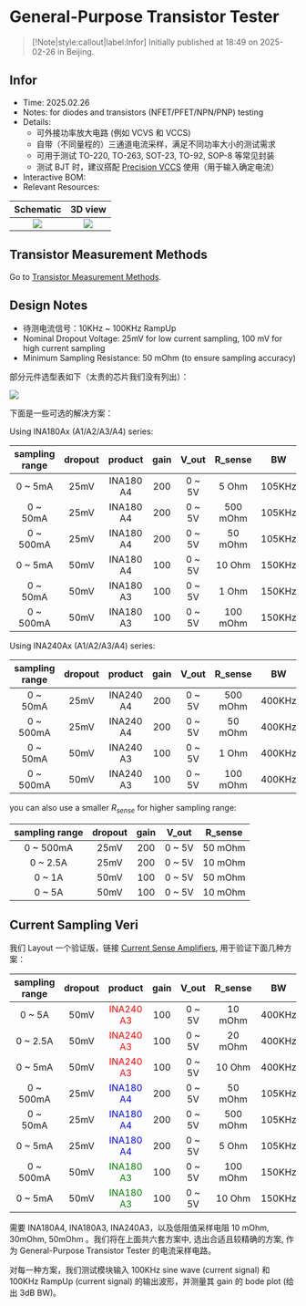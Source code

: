 # General-Purpose Transistor Tester

> [!Note|style:callout|label:Infor]
> Initially published at 18:49 on 2025-02-26 in Beijing.

## Infor

- Time: 2025.02.26
- Notes: for diodes and transistors (NFET/PFET/NPN/PNP) testing
- Details:
    - 可外接功率放大电路 (例如 VCVS 和 VCCS)
    - 自带（不同量程的）三通道电流采样，满足不同功率大小的测试需求
    - 可用于测试 TO-220, TO-263, SOT-23, TO-92, SOP-8 等常见封装
    - 测试 BJT 时，建议搭配 [Precision VCCS](<ElectronicDesigns/Precision Voltage-Controlled Current Source.md>) 使用（用于输入确定电流）
- Interactive BOM:
- Relevant Resources:


<div class='center'>

| Schematic | 3D view |
|:-:|:-:|
 |<div class="center"><img src="https://imagebank-0.oss-cn-beijing.aliyuncs.com/VS-PicGo/2025-03-10-17-47-43_General-Purpose Transistor Tester.png"/></div>| <div class="center"><img src="https://imagebank-0.oss-cn-beijing.aliyuncs.com/VS-PicGo/2025-03-10-17-48-34_General-Purpose Transistor Tester.png"/></div> |

</div>

<!--
<div class='center'>

| Top view | Bottom view |
|:-:|:-:|
 |  |  |
</div>

 -->

## Transistor Measurement Methods

Go to [Transistor Measurement Methods](<Electronics/Transistor Measurement Methods.md>).

## Design Notes


- 待测电流信号：10KHz ~ 100KHz RampUp
- Nominal Dropout Voltage: 25mV for low current sampling, 100 mV for high current sampling
- Minimum Sampling Resistance: 50 mOhm (to ensure sampling accuracy)


部分元件选型表如下（太贵的芯片我们没有列出）：
<div class="center"><img src="https://imagebank-0.oss-cn-beijing.aliyuncs.com/VS-PicGo/2025-02-26-21-58-11_Transistor Tester for ADx.png"/></div>

下面是一些可选的解决方案：


Using INA180Ax (A1/A2/A3/A4) series:

<div class='center'>

| sampling range | dropout | product | gain | V_out | R_sense | BW | slew rate |
|:-:|:-:|:-:|:-:|:-:|:-:|:-:|:-:|
 | 0 ~ 5mA   | 25mV  | INA180 A4 | 200 | 0 ~ 5V | 5 Ohm    | 105KHz | 2 V/us |
 | 0 ~ 50mA  | 25mV  | INA180 A4 | 200 | 0 ~ 5V | 500 mOhm | 105KHz | 2 V/us |
 | 0 ~ 500mA | 25mV  | INA180 A4 | 200 | 0 ~ 5V | 50 mOhm  | 105KHz | 2 V/us |
 | 0 ~ 5mA   | 50mV  | INA180 A4 | 100 | 0 ~ 5V | 10 Ohm   | 150KHz | 2 V/us |
 | 0 ~ 50mA  | 50mV  | INA180 A3 | 100 | 0 ~ 5V | 1 Ohm    | 150KHz | 2 V/us |
 | 0 ~ 500mA | 50mV  | INA180 A3 | 100 | 0 ~ 5V | 100 mOhm | 150KHz | 2 V/us |

</div>

Using INA240Ax (A1/A2/A3/A4) series:

<div class='center'>

| sampling range | dropout | product | gain | V_out | R_sense | BW | slew rate |
|:-:|:-:|:-:|:-:|:-:|:-:|:-:|:-:|
 | 0 ~ 50mA | 25mV  | INA240 A4 | 200 | 0 ~ 5V | 500 mOhm | 400KHz | 2 V/us |
 | 0 ~ 500mA | 25mV | INA240 A4 | 200 | 0 ~ 5V | 50 mOhm | 400KHz | 2 V/us |
 | 0 ~ 50mA | 50mV  | INA240 A3 | 100 | 0 ~ 5V | 1 Ohm | 400KHz | 2 V/us |
 | 0 ~ 500mA | 50mV | INA240 A3 | 100 | 0 ~ 5V | 100 mOhm | 400KHz | 2 V/us |
</div>


you can also use a smaller $R_{sense}$ for higher sampling range:

<div class='center'>

| sampling range | dropout | gain | V_out | R_sense |
|:-:|:-:|:-:|:-:|:-:|
 | 0 ~ 500mA | 25mV  | 200 | 0 ~ 5V | 50 mOhm |
 | 0 ~ 2.5A  | 25mV  | 200 | 0 ~ 5V | 10 mOhm |
 | 0 ~ 1A  | 50mV  | 100 | 0 ~ 5V | 50 mOhm  |
 | 0 ~ 5A  | 50mV  | 100 | 0 ~ 5V | 10 mOhm |
</div>

## Current Sampling Veri

我们 Layout 一个验证版，链接 [Current Sense Amplifiers](<ElectronicDesigns/Current Sense Amplifiers.md>), 用于验证下面几种方案：

<div class='center'>



| sampling range | dropout | product | gain | V_out | R_sense | BW | slew rate |
|:-:|:-:|:-:|:-:|:-:|:-:|:-:|:-:|
 | 0 ~ 5A    | 50mV  | <span style='color:red'> INA240 A3 </span> | 100 | 0 ~ 5V | 10 mOhm   | 400KHz | 2 V/us |
 | 0 ~ 2.5A  | 50mV  | <span style='color:red'> INA240 A3 </span> | 100 | 0 ~ 5V | 20 mOhm   | 400KHz | 2 V/us |
 | 0 ~ 5mA   | 50mV  | <span style='color:red'> INA240 A3 </span> | 100 | 0 ~ 5V | 10  Ohm   | 400KHz | 2 V/us |
 | 0 ~ 500mA | 25mV  | <span style='color:blue'> INA180 A4 </span> | 200 | 0 ~ 5V | 50 mOhm  | 105KHz | 2 V/us |
 | 0 ~ 50mA  | 25mV  | <span style='color:blue'> INA180 A4 </span> | 200 | 0 ~ 5V | 500 mOhm | 105KHz | 2 V/us |
 | 0 ~ 5mA   | 25mV  | <span style='color:blue'> INA180 A4 </span> | 200 | 0 ~ 5V | 5 Ohm    | 105KHz | 2 V/us |
 | 0 ~ 500mA | 50mV | <span style='color:green'> INA180 A3 </span> | 100 | 0 ~ 5V | 100 mOhm  | 150KHz | 2 V/us |
 | 0 ~ 5mA   | 50mV  | <span style='color:green'> INA180 A3 </span> | 100 | 0 ~ 5V | 10 Ohm   | 150KHz | 2 V/us |


<!--  | 0 ~ 50mA  | 50mV  | <span style='color:green'> INA180 A3 </span> | 100 | 0 ~ 5V | 1 Ohm    | 150KHz | 2 V/us | -->
</div>

需要 INA180A4, INA180A3, INA240A3，以及低阻值采样电阻 10 mOhm, 30mOhm, 50mOhm 。我们将在上面共六套方案中, 选出合适且较精确的方案, 作为 General-Purpose Transistor Tester 的电流采样电路。

对每一种方案，我们测试模块输入 100KHz sine wave (current signal) 和 100KHz RampUp (current signal) 的输出波形，并测量其 gain 的 bode plot (给出 3dB BW)。